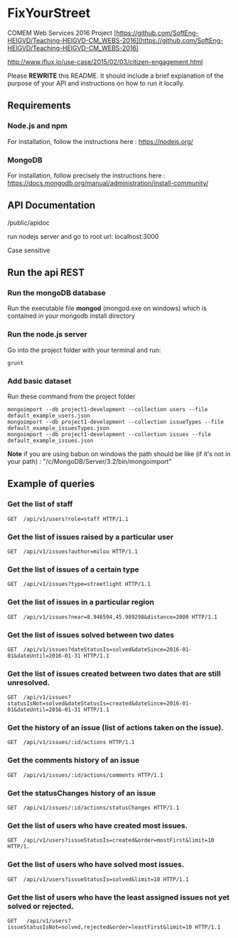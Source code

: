 # FixYourStreet
COMEM Web Services 2016 Project
[https://github.com/SoftEng-HEIGVD/Teaching-HEIGVD-CM_WEBS-2016](https://github.com/SoftEng-HEIGVD/Teaching-HEIGVD-CM_WEBS-2016)

http://www.iflux.io/use-case/2015/02/03/citizen-engagement.html

Please **REWRITE** this README.
It should include a brief explanation of the purpose of your API and instructions on how to run it locally.

## Requirements

### Node.js and npm
For installation, follow the instructions here : https://nodejs.org/

### MongoDB
For installation, follow precisely the instructions here : https://docs.mongodb.org/manual/administration/install-community/

## API Documentation

/public/apidoc

run nodejs server and go to root url: localhost:3000

Case sensitive

## Run the api REST

### Run the mongoDB database
Run the executable file **mongod** (mongod.exe on windows) which is contained in your mongodb install directory

### Run the node.js server
Go into the project folder with your terminal and run:

```
grunt
```

### Add basic dataset
Run these command from the project folder

```
mongoimport --db project1-development --collection users --file default_example_users.json
mongoimport --db project1-development --collection issueTypes --file default_example_issuesTypes.json
mongoimport --db project1-development --collection issues --file default_example_issues.json
```
**Note** if you are using babun on windows the path should be like (if it's not in your path) : "/c/MongoDB/Server/3.2/bin/mongoimport"

## Example of queries
### Get the list of staff

```http
GET  /api/v1/users?role=staff HTTP/1.1
```
### Get the list of issues raised by a particular user
```http
GET  /api/v1/issues?author=milou HTTP/1.1
```
### Get the list of issues of a certain type
```http
GET  /api/v1/issues?type=streetlight HTTP/1.1
```
### Get the list of issues in a particular region
```http
GET  /api/v1/issues?near=8.946594,45.989298&distance=2000 HTTP/1.1
```
### Get the list of issues solved between two dates
```http
GET  /api/v1/issues?dateStatusIs=solved&dateSince=2016-01-01&dateUntil=2016-01-31 HTTP/1.1
```
### Get the list of issues created between two dates that are still unresolved.
```http
GET  /api/v1/issues?statusIsNot=solved&dateStatusIs=created&dateSince=2016-01-01&dateUntil=2016-01-31 HTTP/1.1
```
### Get the history of an issue (list of actions taken on the issue).
```http
GET  /api/v1/issues/:id/actions HTTP/1.1
```
### Get the comments history of an issue
```http
GET  /api/v1/issues/:id/actions/comments HTTP/1.1
```
### Get the statusChanges history of an issue
```http
GET  /api/v1/issues/:id/actions/statusChanges HTTP/1.1
```
### Get the list of users who have created most issues.
```http
GET  /api/v1/users?issueStatusIs=created&order=mostFirst&limit=10 HTTP/1.
```
### Get the list of users who have solved most issues.
```http
GET  /api/v1/users?issueStatusIs=solved&limit=10 HTTP/1.1
```
### Get the list of users who have the least assigned issues not yet solved or rejected.
```http
GET   /api/v1/users?issueStatusIsNot=solved,rejected&order=leastFirst&limit=10 HTTP/1.1
```
